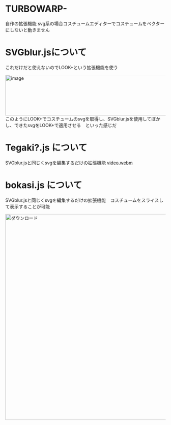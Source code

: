 # TURBOWARP-
自作の拡張機能
svg系の場合コスチュームエディターでコスチュームをベクターにしないと動きません

# SVGblur.jsについて
これだけだと使えないのでLOOK+という拡張機能を使う

<img width="2212" height="128" alt="image" src="https://github.com/user-attachments/assets/b7224906-2fb9-4436-90c8-5159c62551bb" />
このようにLOOK+でコスチュームのsvgを取得し、SVGblur.jsを使用してぼかし、できたsvgをLOOK+で適用させる　といった感じだ

# Tegaki?.js について
SVGblur.jsと同じくsvgを編集するだけの拡張機能
[video.webm](https://github.com/user-attachments/assets/8d0f725c-4207-4a82-b032-5f387e33da5c)


# bokasi.js について
SVGblur.jsと同じくsvgを編集するだけの拡張機能　コスチュームをスライスして表示することが可能

<img width="864" height="648" alt="ダウンロード" src="https://github.com/user-attachments/assets/cbcd7cbb-5284-4b2b-80b9-74433206df5d" />

